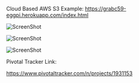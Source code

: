 Cloud Based AWS S3 Example:  https://grabc59-eggpi.herokuapp.com/index.html


![ScreenShot](https://raw.github.com/StephenHanzlik/q2pi/readme-improve/readme-images/about.png)

![ScreenShot](https://raw.github.com/StephenHanzlik/q2pi/readme-improve/readme-images/body.png)

![ScreenShot](https://raw.github.com/StephenHanzlik/q2pi/readme-improve/readme-images/streaming.png)


Pivotal Tracker Link:

https://www.pivotaltracker.com/n/projects/1931153
